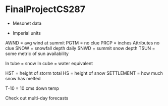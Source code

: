 # FinalProjectCS287

* Mesonet data

* Imperial units

AWND = avg wind at summit
PGTM = no clue
PRCP = inches
Attributes no clue
SNOW = snowfall depth daily
SNWD = summit snow depth
TSUN = some metric of sun availability

In tube = snow
In cube = water equivalent

HST = height of storm total
HS = height of snow
SETTLEMENT = how much snow has melted

T-10 = 10 cms down temp

Check out multi-day forecasts
